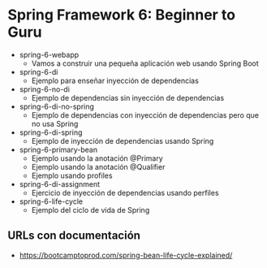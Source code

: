 # Spring Framework 6: Beginner to Guru

- spring-6-webapp
  - Vamos a construir una pequeña aplicación web usando Spring Boot
- spring-6-di
  - Ejemplo para enseñar inyección de dependencias
- spring-6-no-di
  - Ejemplo de dependencias sin inyección de dependencias
- spring-6-di-no-spring
  - Ejemplo de dependencias con inyección de dependencias pero que no usa Spring
- spring-6-di-spring
  - Ejemplo de inyección de dependencias usando Spring
- spring-6-primary-bean
  - Ejemplo usando la anotación @Primary
  - Ejemplo usando la anotación @Qualifier
  - Ejemplo usando profiles
- spring-6-di-assignment
  - Ejercicio de inyección de dependencias usando perfiles
- spring-6-life-cycle
  - Ejemplo del ciclo de vida de Spring

## URLs con documentación

- https://bootcamptoprod.com/spring-bean-life-cycle-explained/

